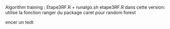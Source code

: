 Algorithm training : 
Etape3RF.R + runalgo.sh
etape3RF.R dans cette version: utilise la fonction ranger du package caret pour random forest 

encer un tedt
